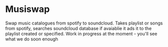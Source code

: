# Musiswap
Swap music catalogues from spotify to soundcloud.
Takes playlist or songs from spotify, searches soundcloud database if avaiablie it ads it to the playlist created or specified. 
Work in progress at the moment - you'll see what we do soon enough

